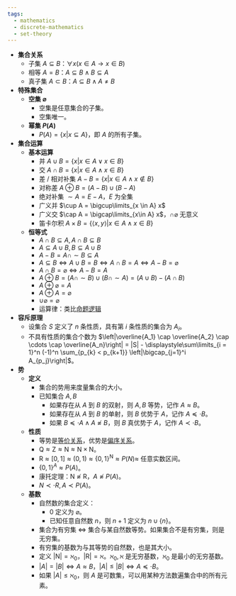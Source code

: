 ```yaml
---
tags:
  - mathematics
  - discrete-mathematics
  - set-theory
---
```

- **集合关系**
    - 子集 $A \subseteq B$：$\forall x(x \in A \to x \in B)$
    - 相等 $A = B$：$A \subseteq B \land B \subseteq A$
    - 真子集 $A \subset B$：$A \subseteq B \land A \neq B$
- **特殊集合**
    - **空集 $\varnothing$**
        - 空集是任意集合的子集。
        - 空集唯一。
    - **幂集 $P(A)$**
        - $P(A) = \{x | x \subseteq A\}$，即 $A$ 的所有子集。
- **集合运算** <span id="qtjafh"></span>
    - **基本运算** <span id="g6tiqk"></span>
        - 并 $A \cup B = \{x | x \in A \lor x \in B \}$
        - 交 $A \cap B = \{x | x \in A \land x \in B \}$
        - 差 / 相对补集 $A - B = \{x | x \in A \land x \notin B\}$
        - 对称差 $A \oplus B = (A - B) \cup (B - A)$
        - 绝对补集 $\sim A = E - A$，$E$ 为全集
        - 广义并 $\cup A = \bigcup\limits_{x \in A} x$
        - 广义交 $\cap A = \bigcap\limits_{x\in A} x$，$\cap \varnothing$ 无意义
        - 笛卡尔积 $A \times B = \{ \langle x,y \rangle | x \in A \land x \in B \}$
    - **恒等式**
        - $A \cap B \subseteq A, A \cap B \subseteq B$
        - $A \subseteq A \cup B, B \subseteq A \cup B$
        - $A - B = A \cap \sim B \subseteq A$
        - $A \subseteq B \iff A \cup B = B \iff A \cap B = A \iff A - B = \varnothing$
        - $A \cap B = \varnothing \iff A - B = A$
        - $A \oplus B = (A \cap \sim B) \cup (B \cap \sim A) = (A \cup B) - (A \cap B)$
        - $A \oplus \varnothing = A$
        - $A \oplus A = \varnothing$
        - $\cup \varnothing = \varnothing$
        - 运算律：类比[命题逻辑](/notes/docs/mathematics/discrete-mathematics/proposition-logic-calculation#sts2pd)
- **容斥原理**
    - 设集合 $S$ 定义了 $n$ 条性质，具有第 $i$ 条性质的集合为 $A_i$。
    - 不具有性质的集合个数为 $\left|\overline{A_1} \cap \overline{A_2} \cap \cdots \cap \overline{A_n}\right| = |S| - \displaystyle\sum\limits_{i = 1}^n (-1)^n \sum_{p_{k} < p_{k+1}} \left|\bigcap_{j=1}^i A_{p_j}\right|$。
- **势**
    - **定义**
        - 集合的势用来度量集合的大小。
        - 已知集合 $A,B$
            - 如果存在从 $A$ 到 $B$ 的双射，则 $A,B$ 等势，记作 $A \approx B$。
            - 如果存在从 $A$ 到 $B$ 的单射，则 $B$ 优势于 $A$，记作 $A \preceq\cdot B$。
            - 如果 $B \preceq\cdot A \land A \not\approx B$，则 $B$ 真优势于 $A$，记作 $A \prec\cdot B$。
    - **性质**
        - 等势是[等价关系](/notes/docs/mathematics/discrete-mathematics/binary-relationship#zwakul)，优势是[偏序关系](/notes/docs/mathematics/discrete-mathematics/binary-relationship#kynj0r)。
        - $\mathrm Q \approx \mathrm Z \approx \mathrm N \approx \mathrm N \times \mathrm N$。
        - $\mathrm R \approx [0,1] \approx (0,1) \approx \{0,1\}^{\mathrm N} \approx P(N) \approx$ 任意实数区间。
        - $\{0,1\}^A \approx P(A)$。
        - 康托定理：$\mathrm N\not\approx \mathrm R$，$A \not\approx P(A)$。
        - $N \prec\cdot R,A\prec P(A)$。
    - **基数**
        - 自然数的集合定义：
            - $0$ 定义为 $\varnothing$。
            - 已知任意自然数 $n$，则 $n+1$ 定义为 $n \cup \{n\}$。
        - 集合为有穷集 $\iff$ 集合与某自然数等势。如果集合不是有穷集，则是无穷集。
        - 有穷集的基数为与其等势的自然数，也是其大小。
        - 定义 $|\mathrm N| = \aleph_0$，$|\mathrm R| = \aleph$。$\aleph_0,\aleph$ 是无穷基数，$\aleph_0$ 是最小的无穷基数。
        - $|A|=|B| \iff A \approx B$，$|A| \leq |B| \iff A \preceq\cdot B$。
        - 如果 $|A| \leq \aleph_0$，则 $A$ 是可数集，可以用某种方法数遍集合中的所有元素。
